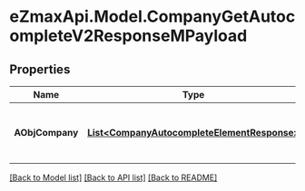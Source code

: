 
# eZmaxApi.Model.CompanyGetAutocompleteV2ResponseMPayload

## Properties

Name | Type | Description | Notes
------------ | ------------- | ------------- | -------------
**AObjCompany** | [**List&lt;CompanyAutocompleteElementResponse&gt;**](CompanyAutocompleteElementResponse.md) | An array of Company autocomplete element response. | [optional] 

[[Back to Model list]](../README.md#documentation-for-models)
[[Back to API list]](../README.md#documentation-for-api-endpoints)
[[Back to README]](../README.md)

